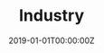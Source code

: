 ---
title: "Industry"  # Add a page title.
summary: "Information for industrial partners"  # Add a page description.
date: "2019-01-01T00:00:00Z"  # Add today's date.
type: "widget_page"  # Page type is a Widget Page
---